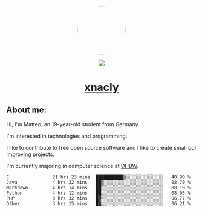 <p align="center">
  <img style="border-radius: 100px" width="128" height="128" src="https://avatars.githubusercontent.com/u/47723417?v=4"/>
</p>
<p align="center">
  <img src="https://komarev.com/ghpvc/?username=xnacly&&style=flat-square"/>
</p>

<h1 align="center"><a href="https://xnacly.me/"> xnacly</a> </h1>

<h2> About me:</h2>

<p>Hi, I'm Matteo, an 19-year-old student from Germany. </p>
<p>I'm interested in technologies and programming.</p>
<p>I like to contribute to free open source software and I like to create small qol improving projects.</p>
<p>I'm currently majoring in computer science at <a href="https://www.dhbw.de/startseite">DHBW</a>.</p>

<!--START_SECTION:waka-->

```text
C                21 hrs 23 mins  ██████████▒░░░░░░░░░░░░░░   40.90 %
Java             4 hrs 32 mins   ██▒░░░░░░░░░░░░░░░░░░░░░░   08.70 %
Markdown         4 hrs 14 mins   ██░░░░░░░░░░░░░░░░░░░░░░░   08.10 %
Python           4 hrs 12 mins   ██░░░░░░░░░░░░░░░░░░░░░░░   08.05 %
PHP              3 hrs 32 mins   █▓░░░░░░░░░░░░░░░░░░░░░░░   06.77 %
Other            3 hrs 15 mins   █▓░░░░░░░░░░░░░░░░░░░░░░░   06.21 %
```

<!--END_SECTION:waka-->
